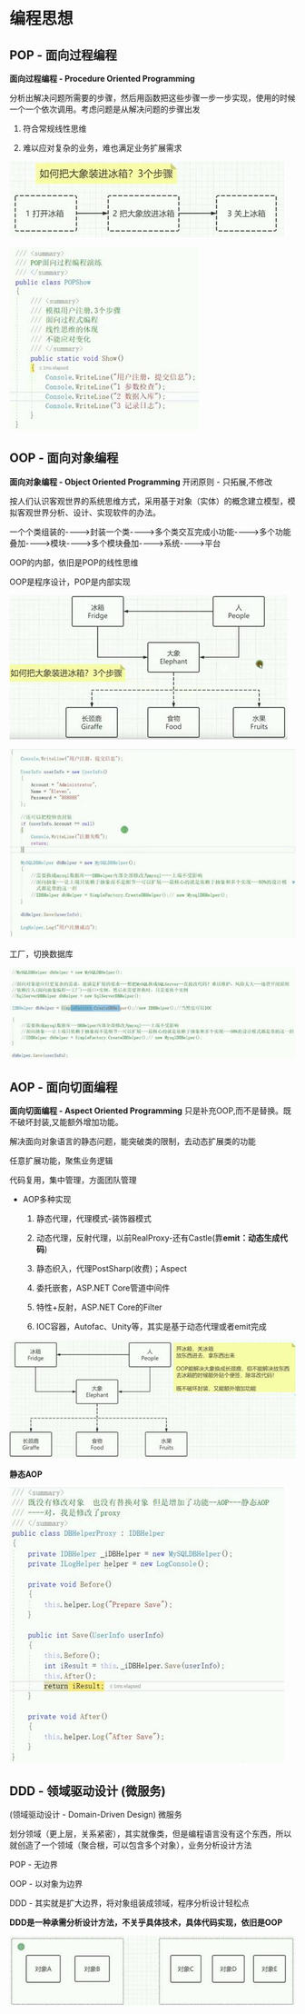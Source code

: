 # 编程思想

## POP - 面向过程编程

**面向过程编程 - Procedure Oriented Programming**

分析出解决问题所需要的步骤，然后用函数把这些步骤一步一步实现，使用的时候一个一个依次调用。考虑问题是从解决问题的步骤出发



1. 符合常规线性思维

2. 难以应对复杂的业务，难也满足业务扩展需求

![图示  描述已自动生成](03.编程思想.assets/clip_image002.jpg)

 

![文本  描述已自动生成](03.编程思想.assets/clip_image004.jpg)

 

## OOP - 面向对象编程

**面向对象编程 - Object Oriented Programming** 开闭原则 - 只拓展,不修改

按人们认识客观世界的系统思维方式，采用基于对象（实体）的概念建立模型，模拟客观世界分析、设计、实现软件的办法。

一个个类组装的---->封装一个类---->多个类交互完成小功能---->多个功能叠加---->模块---->多个模块叠加---->系统---->平台

 

OOP的内部，依旧是POP的线性思维

OOP是程序设计，POP是内部实现

![图示  描述已自动生成](03.编程思想.assets/clip_image006.jpg)

 

![图形用户界面, 文本, 应用程序, 电子邮件  描述已自动生成](03.编程思想.assets/clip_image008.jpg)

 

工厂，切换数据库

![文本  描述已自动生成](03.编程思想.assets/clip_image010.jpg)

 

## AOP - 面向切面编程

**面向切面编程 - Aspect Oriented Programming** 只是补充OOP,而不是替换。既不破坏封装,又能额外增加功能。

解决面向对象语言的静态问题，能突破类的限制，去动态扩展类的功能 

 

任意扩展功能，聚焦业务逻辑

代码复用，集中管理，方面团队管理

 

* AOP多种实现

  1. 静态代理，代理模式-装饰器模式

  2. 动态代理，反射代理，以前RealProxy-还有Castle(靠**emit：动态生成代码**)

  3. 静态织入，代理PostSharp(收费)；Aspect

  4. 委托嵌套，ASP.NET Core管道中间件

  5. 特性+反射，ASP.NET Core的Filter

  6. IOC容器，Autofac、Unity等，其实是基于动态代理或者emit完成

 

![图示, 示意图  描述已自动生成](03.编程思想.assets/clip_image012.jpg)

**静态AOP**

![文本  描述已自动生成](03.编程思想.assets/clip_image014.jpg)

 

## DDD - 领域驱动设计 (微服务)

(领域驱动设计 - Domain-Driven Design) 微服务

划分领域（更上层，关系紧密），其实就像类，但是编程语言没有这个东西，所以就创造了一个领域（聚合根，可以包含多个对象），业务分析设计方法

POP - 无边界

OOP - 以对象为边界

DDD - 其实就是扩大边界，将对象组装成领域，程序分析设计轻松点

 

**DDD是一种承需分析设计方法，不关乎具体技术，具体代码实现，依旧是OOP**

![图片包含 图示  描述已自动生成](03.编程思想.assets/clip_image016.jpg)

 

 

 

 

 

 

 

 

 
